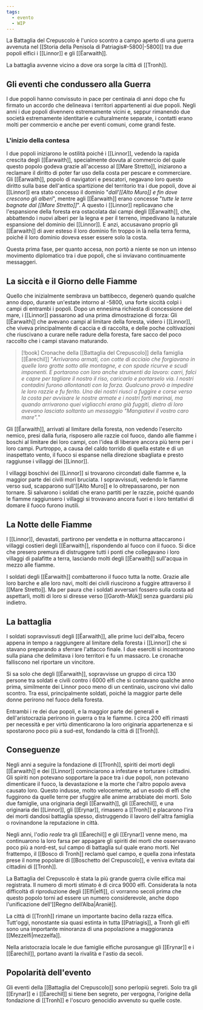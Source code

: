 ```yaml
---
tags:
  - evento
  - WIP
---
```

La Battaglia del Crepuscolo è l'unico scontro a campo aperto di una guerra avvenuta nel [[Storia della Penisola di Patriagis#-5800|-5800]] tra due popoli elfici i [[Linnor]] e gli [[Ëarwaith]]. 

La battaglia avvenne vicino a dove ora sorge la città di [[Tronh]].

## Gli eventi che condussero alla Guerra

I due popoli hanno convissuto in pace per centinaia di anni dopo che fu firmato un accordo che delineava i territori appartenenti ai due popoli. Negli anni i due popoli divennero estremamente vicini e, seppur rimanendo due società estremamente identitarie e culturalmente separate, i contatti erano molti per commercio e anche per eventi comuni, come grandi feste. 

### L'inizio della contesa

I due popoli iniziarono le ostilità poiché i [[Linnor]], vedendo la rapida crescita degli [[Ëarwaith]], specialmente dovuta al commercio del quale questo popolo godeva grazie all'accesso al [[Mare Stretto]], iniziarono a reclamare il diritto di poter far uso della costa per pescare e commerciare. 
Gli [[Ëarwaith]], popolo di navigatori e pescatori, negavano loro questo diritto sulla base dell'antica spartizione del territorio tra i due popoli, dove ai [[Linnor]] era stato concesso il dominio "*dall'[[Alto Muro]] e fin dove crescono gli alberi*", mentre agli [[Ëarwaith]] erano concesse "*tutte le terre bagnate dal [[Mare Stretto]]*". 
A questo i [[Linnor]] replicavano che l'espansione della foresta era ostacolata dai campi degli [[Ëarwaith]], che, abbattendo i nuovi alberi per la legna e per il terreno, impedivano la naturale espansione del dominio dei [[Linnor]]. E anzi, accusavano proprio gli [[Ëarwaith]] di aver esteso il loro dominio fin troppo in là nella terra ferma, poiché il loro dominio doveva esser essere solo la costa. 

Questa prima fase, per quanto accesa, non portò a niente se non un intenso movimento diplomatico tra i due popoli, che si inviavano continuamente messaggeri. 

## La siccità e il Giorno delle Fiamme

Quello che inizialmente sembrava un battibecco, degenerò quando qualche anno dopo, durante un'estate intorno al -5800, una forte siccità colpì i campi di entrambi i popoli. Dopo un ennesima richiesta di concessione del mare, i [[Linnor]] passarono ad una prima dimostrazione di forza: Gli [[Ëarwaith]] che avevano campi al limitare della foresta, videro i [[Linnor]], che viveva principalmente di caccia e di raccolta, e delle poche coltivazioni che riuscivano a curare nelle radure della foresta, fare sacco del poco raccolto che i campi stavano maturando. 

> [!book] Cronache della [[Battaglia del Crepuscolo]] della famiglia [[Ëarechil]]
> "*Arrivarono armati, con cotte di acciaio che forgiavano in quelle loro grotte sotto alle montagne, e con spade ricurve e scudi imponenti. E portarono con loro anche strumenti da lavoro: carri, falci e capre per tagliare il nostro il riso, caricarlo e portarselo via. I nostri contadini furono allontanati con la forza. Qualcuno provò a impedire le loro razzie e fu ferito. 
> Uno dei nostri riuscì a fuggire e corse verso la costa per avvisare le nostre armate e i nostri forti marinai, ma quando arrivarono quei vigliacchi erano già fuggiti, dietro di loro avevano lasciato soltanto un messaggio "Mangiatevi il vostro caro mare".*"

Gli [[Ëarwaith]], arrivati al limitare della foresta, non vedendo l'esercito nemico, presi dalla furia, risposero alle razzie col fuoco, dando alle fiamme i boschi al limitare dei loro campi, con l'idea di liberare ancora più terre per i loro campi. Purtroppo, a causa del caldo torrido di quella estate e di un inaspettato vento, il fuoco si espanse nella direzione sbagliata e presto raggiunse i villaggi dei [[Linnor]]. 

I villaggi boschivi dei [[Linnor]] si trovarono circondati dalle fiamme e, la maggior parte dei civili morì bruciata. I sopravvissuti, vedendo le fiamme verso sud, scapparono sull'[[Alto Muro]] e lo oltrepassarono, per non tornare. Si salvarono i soldati che erano partiti per le razzie, poiché quando le fiamme raggiunsero i villaggi si trovavano ancora fuori e i loro tentativi di domare il fuoco furono inutili. 

## La Notte delle Fiamme

I [[Linnor]], devastati, partirono per vendetta e in notturna attaccarono i villaggi costieri degli [[Ëarwaith]], rispondendo al fuoco con il fuoco. 
Si dice che presero premura di distruggere tutti i ponti che collegavano i loro villaggi di palafitte a terra, lasciando molti degli [[Ëarwaith]] sull'acqua in mezzo alle fiamme. 

I soldati degli [[Ëarwaith]] combatterono il fuoco tutta la notte. Grazie alle loro barche e alle loro navi, molti dei civili riuscirono a fuggire attraverso il [[Mare Stretto]]. Ma per paura che i soldati avversari fossero sulla costa ad aspettarli, molti di loro si diresse verso [[Garoth-Mùk]] senza guardarsi più indietro. 

## La battaglia

I soldati sopravvissuti degli [[Ëarwaith]], alle prime luci dell'alba, fecero appena in tempo a raggiungere al limitare della foresta i [[Linnor]] che si stavano preparando a sferrare l'attacco finale. I due eserciti si incontrarono sulla piana che delimitava i loro territori e fu un massacro. Le cronache falliscono nel riportare un vincitore. 

Si sa solo che degli [[Ëarwaith]], sopravvisse un gruppo di circa 130 persone tra soldati e civili contro i 6000 elfi che si contavano qualche anno prima, similmente dei Linnor poco meno di un centinaio, uscirono vivi dallo scontro. Tra essi, principalmente soldati, poiché la maggior parte delle donne perirono nel fuoco della foresta. 

Entrambi i re dei due popoli, e la maggior parte dei generali e dell'aristocrazia perirono in guerra o tra le fiamme. I circa 200 elfi rimasti per necessità e per virtù dimenticarono la loro originaria appartenenza e si spostarono poco più a sud-est, fondando la città di [[Tronh]]. 

## Conseguenze

Negli anni a seguire la fondazione di [[Tronh]], spiriti dei morti degli [[Ëarwaith]] e dei [[Linnor]] cominciarono a infestare e torturare i cittadini. Gli spiriti non potevano sopportare la pace tra i due popoli, non potevano dimenticare il fuoco, la devastazione e la morte che l'altro popolo aveva causato loro. Questo indusse, molto velocemente, ad un esodo di elfi che fuggirono da quelle terre per sfuggire alle anime arrabbiate dei morti. Solo due famiglie, una originaria degli [[Ëarwaith]], gli [[Ëarechil]], e una originaria dei [[Linnor]], gli [[Erynar]], rimasero a [[Tronh]] e placarono l'ira dei morti dandosi battaglia spesso, distruggendo il lavoro dell'altra famiglia o rovinandone la reputazione in città. 

Negli anni, l'odio *reale* tra gli [[Ëarechil]] e gli [[Erynar]] venne meno, ma continuarono la loro farsa per appagare gli spiriti dei morti che osservavano poco più a nord-est, sul campo di battaglia sul quale erano morti. Nel frattempo, il [[Bosco di Tronh]] reclamò quel campo, e quella zona infestata prese il nome popolare di [[Boschetto del Crepuscolo]], e veniva evitata dai cittadini di [[Tronh]]. 

La Battaglia del Crepuscolo è stata la più grande guerra civile elfica mai registrata. Il numero di morti stimato è di circa 9000 elfi. Considerata la nota difficoltà di riproduzione degli [[Elfi|elfi]], ci vorranno secoli prima che questo popolo torni ad essere un numero considerevole, anche dopo l'unificazione dell'[[Regno dell’Alba|Aranië]]. 

La città di [[Tronh]] rimane un importante bacino della razza elfica. Tutt'oggi, nonostante sia quasi estinta in tutta [[Patriagis]], a Tronh gli elfi sono una importante minoranza di una popolazione a maggioranza [[Mezzelfi|mezzelfa]]. 

Nella aristocrazia locale le due famiglie elfiche purosangue gli [[Erynar]] e i [[Ëarechil]], portano avanti la rivalità e l'astio da secoli. 

## Popolarità dell'evento

Gli eventi della [[Battaglia del Crepuscolo]] sono perlopiù segreti. Solo tra gli [[Erynar]] e i [[Ëarechil]] si tiene ben segreto, per vergogna, l'origine della fondazione di [[Tronh]] e l'oscuro genocidio avvenuto su quelle coste. 



